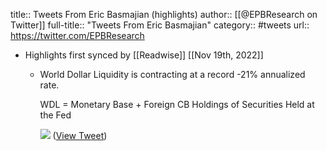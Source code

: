 title:: Tweets From Eric Basmajian (highlights)
author:: [[@EPBResearch on Twitter]]
full-title:: "Tweets From Eric Basmajian"
category:: #tweets
url:: https://twitter.com/EPBResearch

- Highlights first synced by [[Readwise]] [[Nov 19th, 2022]]
	- World Dollar Liquidity is contracting at a record -21% annualized rate. 
	  
	  WDL = Monetary Base + Foreign CB Holdings of Securities Held at the Fed 
	  
	  ![](https://pbs.twimg.com/media/FWCWiYzXoAAidBm.png) ([View Tweet](https://twitter.com/EPBResearch/status/1540396701978181632))